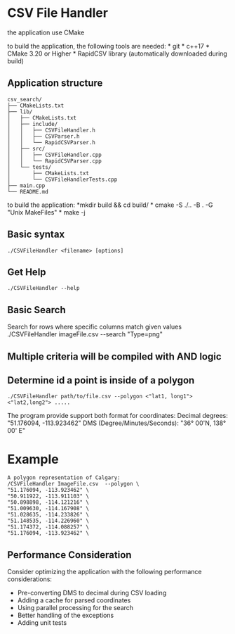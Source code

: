 
# CSV File Handler


the application use CMake

to build the application, the following tools are needed:
    * git
    * c++17
    * CMake 3.20 or Higher
    * RapidCSV library (automatically downloaded during build)


## Application structure
```
csv_search/
├── CMakeLists.txt
├── lib/
│   ├── CMakeLists.txt
│   ├── include/
│   │   ├── CSVFileHandler.h
│   │   ├── CSVParser.h
│   │   └── RapidCSVParser.h
│   ├── src/
│   │   ├── CSVFileHandler.cpp
│   │   └── RapidCSVParser.cpp
│   └── tests/
│       ├── CMakeLists.txt
│       └── CSVFileHandlerTests.cpp
├── main.cpp
└── README.md
```


to build the application:
    *mkdir build && cd build/
    * cmake -S ./.. -B . -G "Unix MakeFiles"
    * make -j

## Basic syntax
    ./CSVFileHandler <filename> [options]

## Get Help
    ./CSVFileHandler --help

## Basic Search
Search for rows where specific columns match given values
    ./CSVFileHandler imageFile.csv --search "Type=png"

## Multiple criteria will be compiled with AND logic

## Determine id a point is inside of a polygon
    ./CSVFileHandler path/to/file.csv --polygon <"lat1, long1"> <"lat2,long2"> .....

The program provide support both format for coordinates:
    Decimal degrees: "51.176094, -113.923462"
    DMS (Degree/Minutes/Seconds): "36° 00'N, 138° 00' E"

# Example
```
A polygon representation of Calgary:
/CSVFileHandler ImageFile.csv  --polygon \
"51.176094, -113.923462" \
"50.911922, -113.911103" \
"50.898898, -114.121216" \
"51.009630, -114.167908" \
"51.028635, -114.233826" \
"51.148535, -114.226960" \
"51.174372, -114.088257" \
"51.176094, -113.923462" \
```
## Performance Consideration
Consider optimizing the application with the following performance considerations:
   * Pre-converting DMS to decimal during CSV loading
   * Adding a cache for parsed coordinates
   * Using parallel processing for the search
   * Better handling of the exceptions
   * Adding unit tests

